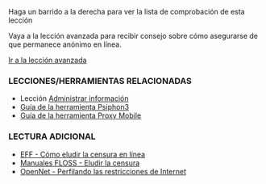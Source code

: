 [Title]: # (¿Y ahora qué?)
[Difficulty]: # (Principiante)
[Order]: # (0)

Haga un barrido a la derecha para ver la lista de comprobación de esta lección

Vaya a la lección avanzada para recibir consejo sobre cómo asegurarse de que permanece anónimo en línea.

[Ir a la lección avanzada](umbrella://lesson/the-internet/1)

### LECCIONES/HERRAMIENTAS RELACIONADAS

*   Lección [Administrar información](umbrella://lesson/managing-information)
*   [Guía de la herramienta Psiphon3](umbrella://lesson/psiphon)
*   [Guía de la herramienta Proxy Mobile](umbrella://lesson/proxy-mobile)

### LECTURA ADICIONAL

*   [EFF - Cómo eludir la censura en línea](https://ssd.eff.org/en/module/how-circumvent-online-censorship)
*   [Manuales FLOSS - Eludir la censura](https://en.flossmanuals.net/bypassing-censorship/)
*   [OpenNet - Perfilando las restricciones de Internet](https://opennet.net)